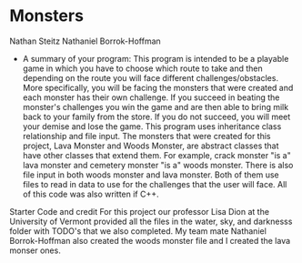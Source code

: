 # Monsters
Nathan Steitz 
Nathaniel Borrok-Hoffman

- A summary of your program: 
This program is intended to be a playable game in which you have to choose which route to take and then depending on the
route you will face different challenges/obstacles. More specifically, you will be facing the monsters that were created and each monster has their own
challenge. If you succeed in beating the monster's challenges you win the game and are then able to bring milk back to your family from the store.
If you do not succeed, you will meet your demise and lose the game. This program uses inheritance class relationship and file input. The monsters that were created
for this project, Lava Monster and Woods Monster, are abstract classes that have other classes that extend them. For example, crack monster "is a" lava monster
and cemetery monster "is a" woods monster. There is also file input in both woods monster and lava monster. Both of them use files
to read in data to use for the challenges that the user will face. All of this code was also written if C++.

Starter Code and credit
For this project our professor Lisa Dion at the University of Vermont provided all the files in the water, sky, and darknesss folder with TODO's that we also completed. My team mate Nathaniel Borrok-Hoffman also created the woods monster file and I created the lava monser ones.


